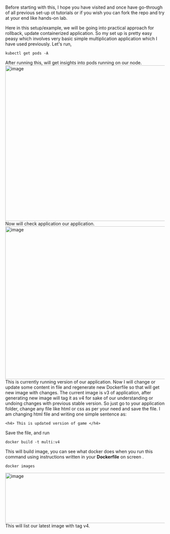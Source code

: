 Before starting with this, I hope you have visited and once have go-through of all previous set-up ot tutorials or if you wish you can fork the repo and try at your end like hands-on lab. 

Here in this setup/example, we will be going into practical approach for rollback, update containerized application.
So my set up is pretty easy peasy which involves very basic simple multiplication application which I have used previously. 
Let's run,
```
kubectl get pods -A
```
After running this, will get insights into pods running on our node.  
<img width="940" height="492" alt="image" src="https://github.com/user-attachments/assets/cebb48d2-1691-4aac-b629-ca13f612f045" />
Now will check application our application. 
<img width="940" height="483" alt="image" src="https://github.com/user-attachments/assets/410f0a80-4a03-4c75-8355-a25fc556f658" />
This is currently running version of our application.
Now I will change or update some content in file and regenerate new Dockerfile so that will get new image with changes. 
The current image is v3 of application, after generating new image will tag it as v4 for sake of our understanding or undoing changes with previous stable version.
So just go to your application folder, change any file like html or css as per your need and save the file. 
I am changing html file and writing one simple sentence as: 
```
<h4> This is updated version of game </h4>
```
Save the file, and run 
```
docker build -t multi:v4
```
This will build image, you can see what docker does when you run this command using instructions written in your **Dockerfile** on screen .
```
docker images
```
<img width="638" height="159" alt="image" src="https://github.com/user-attachments/assets/3f21ab93-4a9a-4a07-9772-efb0d349e407" />
This will list our latest image with tag v4.

















